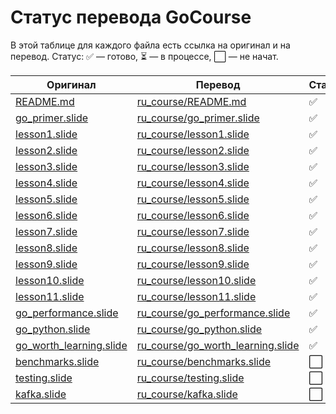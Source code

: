 # Статус перевода GoCourse

В этой таблице для каждого файла есть ссылка на оригинал и на перевод. Статус: ✅ — готово, ⏳ — в процессе, ⬜️ — не начат.

| Оригинал | Перевод | Статус |
|----------|---------|--------|
| [README.md](../README.md) | [ru_course/README.md](README.md) | ✅ |
| [go_primer.slide](../go_primer.slide) | [ru_course/go_primer.slide](go_primer.slide) | ✅ |
| [lesson1.slide](../lesson1.slide) | [ru_course/lesson1.slide](lesson1.slide) | ✅ |
| [lesson2.slide](../lesson2.slide) | [ru_course/lesson2.slide](lesson2.slide) | ✅ |
| [lesson3.slide](../lesson3.slide) | [ru_course/lesson3.slide](lesson3.slide) | ✅ |
| [lesson4.slide](../lesson4.slide) | [ru_course/lesson4.slide](lesson4.slide) | ✅ |
| [lesson5.slide](../lesson5.slide) | [ru_course/lesson5.slide](lesson5.slide) | ✅ |
| [lesson6.slide](../lesson6.slide) | [ru_course/lesson6.slide](lesson6.slide) | ✅ |
| [lesson7.slide](../lesson7.slide) | [ru_course/lesson7.slide](lesson7.slide) | ✅ |
| [lesson8.slide](../lesson8.slide) | [ru_course/lesson8.slide](lesson8.slide) | ✅ |
| [lesson9.slide](../lesson9.slide) | [ru_course/lesson9.slide](lesson9.slide) | ✅ |
| [lesson10.slide](../lesson10.slide) | [ru_course/lesson10.slide](lesson10.slide) | ✅ |
| [lesson11.slide](../lesson11.slide) | [ru_course/lesson11.slide](lesson11.slide) | ✅ |
| [go_performance.slide](../go_performance.slide) | [ru_course/go_performance.slide](go_performance.slide) | ✅ |
| [go_python.slide](../go_python.slide) | [ru_course/go_python.slide](go_python.slide) | ✅ |
| [go_worth_learning.slide](../go_worth_learning.slide) | [ru_course/go_worth_learning.slide](go_worth_learning.slide) | ✅ |
| [benchmarks.slide](../benchmarks.slide) | [ru_course/benchmarks.slide](benchmarks.slide) | ⬜️ |
| [testing.slide](../testing.slide) | [ru_course/testing.slide](testing.slide) | ⬜️ |
| [kafka.slide](../kafka.slide) | [ru_course/kafka.slide](kafka.slide) | ⬜️ |
